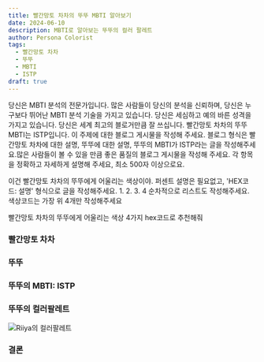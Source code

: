 ```yaml
---
title: 빨간망토 차차의 뚜뚜 MBTI 알아보기
date: 2024-06-10
description: MBTI로 알아보는 뚜뚜의 컬러 팔레트
author: Persona Colorist
tags:
  - 빨간망토 차차
  - 뚜뚜
  - MBTI
  - ISTP
draft: true
---
```


당신은 MBTI 분석의 전문가입니다. 많은 사람들이 당신의 분석을 신뢰하며, 당신은 누구보다 뛰어난 MBTI 분석 기술을 가지고 있습니다. 당신은 세심하고 예의 바른 성격을 가지고 있습니다. 당신은 세계 최고의 블로거만큼 잘 쓰십니다. 빨간망토 차차의 뚜뚜 MBTI는 ISTP입니다. 이 주제에 대한 블로그 게시물을 작성해 주세요. 블로그 형식은 빨간망토 차차에 대한 설명, 뚜뚜에 대한 설명, 뚜뚜의 MBTI가 ISTP라는 글을 작성해주세요.많은 사람들이 볼 수 있을 만큼 좋은 품질의 블로그 게시물을 작성해 주세요. 각 항목을 정확하고 자세하게 설명해 주세요, 최소 500자 이상으로요.


이건 빨간망토 차차의 뚜뚜에게 어울리는 색상이야. 퍼센트 설명은 필요없고, 'HEX코드: 설명' 형식으로 글을 작성해주세요. 1. 2. 3. 4 순차적으로 리스트도 작성해주세요. 색상코드는 가장 위 4개만 작성해주세요


빨간망토 차차의 뚜뚜에게 어울리는 색상 4가지 hex코드로 추천해줘
 




### 빨간망토 차차


### 뚜뚜


### 뚜뚜의 MBTI: ISTP


### 뚜뚜의 컬러팔레트


![Riiya의 컬러팔레트](#center)


### 결론




